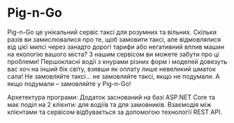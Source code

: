 # Pig-n-Go
Pig-n-Go це унікальний сервіс таксі для розумних та вільних. Скільки разів ви замислювалися про те, щоб замовити таксі, але відмовлялися від цієї милсі через занадто дорогі тарифи або негативний вплив машин на екологію вашого міста? З нашим сервісом ви можете забути про ці проблеми! Першокласні водії з кнурами різних форм і моделей довезуть вас хоч на інший бік світу, взявши як оплату лише невеликий шматок сала! Не замовляйте таксі… не замовляйте таксі, якщо не подумали. А якщо подумали – замовляйте у Pig-n-Go!

Архетектура програми:
Додаток заснований на базі ASP.NET Core та має поділ на 2 клієнти: для водіїв та для замовників. Взаємодія між клієнтами та сервісом відбувається за допомогою технології REST API.
